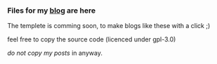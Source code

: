 ### Files for my [blog](https://atordvairn.netlify.app/) are here

The templete is comming soon, to make blogs like these with a click ;)

feel free to copy the source code (licenced under gpl-3.0)

_do not copy my posts_ in anyway.
